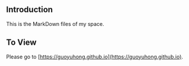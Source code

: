 ## Introduction
This is the MarkDown files of my space.
## To View
Please go to [https://guoyuhong.github.io](https://guoyuhong.github.io).
